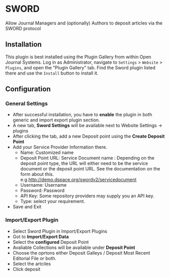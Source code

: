 # SWORD

Allow Journal Managers and (optionally) Authors to deposit articles via the SWORD protocol

## Installation

This plugin is best installed using the Plugin Gallery from within Open Journal Systems.
Log in as Administrator, navigate to `Settings` > `Website` > `Plugins`, and open the "Plugin Gallery"
tab. Find the Sword plugin listed there and use the `Install` button to install it.

## Configuration

### General Settings
- After successful installation, you  have to **enable** the plugin in both generic and import export plugin section.
- A new tab, **Sword Settings** will be available next to Website Settings -> plugins
- After clicking the tab, add a new Deposit point using the **Create Deposit Point**
- Add your Service Provider Information there. 
  -   Name: Customized name
  -   Deposit Point URL: Service Document name :  Depending on the deposit point type, the URL will either need to be the service document or the deposit point URL. See the documentation on the form about this.  e.g.http://demo.dspace.org/swordv2/servicedocument
  -   Username: Username
  -   Password: Password
  -   API Key: Some repository providers may supply you an API key.
  -   Type: select your requirement.
-   Save and Exit
  
 ### Import/Export Plugin
 - Select Sword Plugin in Import/Export Plugins
 - Got to **Import/Export Data**
 - Select the **configured**  Deposit Point
 - Avaliable Collections will be available under **Deposit Point**
 - Choose the oprtons either  Deposit Galleys / Deposit Most Recent Editorial File or both.
 - Select the artciles
 - Click deposit

  
